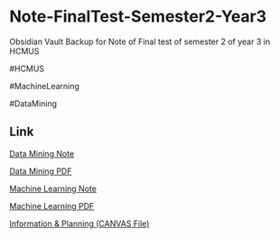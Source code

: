 # Note-FinalTest-Semester2-Year3

Obsidian Vault Backup for Note of Final test of semester 2 of year 3 in HCMUS 

#HCMUS 

#MachineLearning 

#DataMining 

## Link

[Data Mining Note](./DataMining/DataMining.md)

[Data Mining PDF](DataMining.pdf)

[Machine Learning Note](./MachineLearning/MachineLearning.md)

[Machine Learning PDF](MachineLearning.pdf)

[Information & Planning (CANVAS File)](Information&Planning.canvas)
